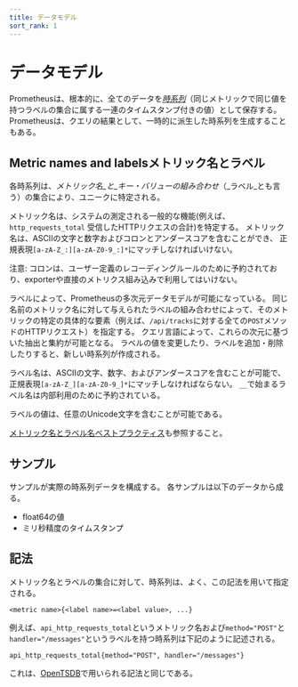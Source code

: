 ```yaml
---
title: データモデル
sort_rank: 1
---
```


# データモデル

Prometheusは、根本的に、全てのデータを[_時系列_](https://ja.wikipedia.org/wiki/時系列)（同じメトリックで同じ値を持つラベルの集合に属する一連のタイムスタンプ付きの値）として保存する。
Prometheusは、クエリの結果として、一時的に派生した時系列を生成することもある。

## <span class="anchor-text-supplement">Metric names and labels</span>メトリック名とラベル

各時系列は、_メトリック名_と_キー・バリューの組み合わせ_（_ラベル_とも言う）の集合により、ユニークに特定される。

メトリック名は、システムの測定される一般的な機能(例えば、`http_requests_total` 受信したHTTPリクエスの合計)を特定する。
メトリック名は、ASCIIの文字と数字およびコロンとアンダースコアを含むことができ、
正規表現`[a-zA-Z_:][a-zA-Z0-9_:]*`にマッチしなければいけない。


注意: コロンは、ユーザー定義のレコーディングルールのために予約されており、exporterや直接のメトリクス組み込みで利用してはいけない。

ラベルによって、Prometheusの多次元データモデルが可能になっている。
同じ名前のメトリック名に対して与えられたラベルの組み合わせによって、そのメトリックの特定の具体的な要素（例えば、`/api/tracks`に対する全ての`POST`メソッドのHTTPリクエスト）を指定する。 
クエリ言語によって、これらの次元に基づいた抽出と集約が可能となる。
ラベルの値を変更したり、ラベルを追加・削除したりすると、新しい時系列が作成される。

ラベル名は、ASCIIの文字、数字、およびアンダースコアを含むことが可能で、
正規表現`[a-zA-Z_][a-zA-Z0-9_]*`にマッチしなければならない。
`__`で始まるラベル名は内部利用のために予約されている。

ラベルの値は、任意のUnicode文字を含むことが可能である。

[メトリック名とラベル名ベストプラクティス](/ja/docs/practices/naming/)も参照すること。

## サンプル

サンプルが実際の時系列データを構成する。
各サンプルは以下のデータから成る。

   * float64の値
   * ミリ秒精度のタイムスタンプ

## 記法

メトリック名とラベルの集合に対して、時系列は、よく、この記法を用いて指定される。

    <metric name>{<label name>=<label value>, ...}

例えば、`api_http_requests_total`というメトリック名および`method="POST"`と`handler="/messages"`というラベルを持つ時系列は下記のように記述される。


    api_http_requests_total{method="POST", handler="/messages"}

これは、[OpenTSDB](http://opentsdb.net/)で用いられる記法と同じである。
